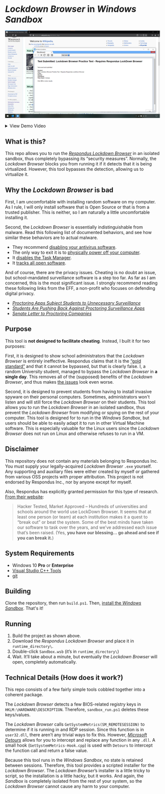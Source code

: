 <!-- Lockdown Browser in Windows Sandbox
     https://github.com/gucci-on-fleek/lockdown-browser
     SPDX-License-Identifier: MPL-2.0+ OR CC-BY-SA-4.0+
     SPDX-FileCopyrightText: 2021 gucci-on-fleek
-->
# _Lockdown Browser_ in _Windows Sandbox_

![A demonstration of the software in action](docs/Example_1.png)
<details><summary>View Demo Video</summary>
<video src="https://user-images.githubusercontent.com/49086429/143725579-42cd9f47-4462-4a54-aa8a-8419bfdebb68.mp4" title="Demonstration video of the software."></video> <!-- Licence for Example_2.webm: MPL-2.0+ OR CC-BY-SA-4.0+ --></details>

## What is this?
This repo allows you to run the [_Respondus Lockdown Browser_](https://web.respondus.com/he/lockdownbrowser/) in an isolated sandbox, thus completely bypassing its “security measures”. Normally, the _Lockdown Browser_ blocks you from running it if it detects that it is being virtualized. However, this tool bypasses the detection, allowing us to virtualize it.

## Why the _Lockdown Browser_ is bad
First, I am uncomfortable with installing random software on my computer. As I rule, I will only install software that is Open Source or that is from a trusted publisher. This is neither, so I am naturally a little uncomfortable installing it.

Second, the _Lockdown Browser_ is essentially indistinguishable from malware. Read this following list of documented behaviors, and see how similar these behaviors are to actual malware.
  - They recommend [disabling your antivirus software](https://archive.md/rj0Z7#73%).
  - The only way to exit it is to [physically power off your computer](https://archive.md/cp1L3#34%).
  - It [disables the Task Manager](https://archive.md/HgFeS#33%).
  - It [tracks all open software](https://archive.md/4OFCQ#33%).

And of course, there are the privacy issues. Cheating is no doubt an issue, but school-mandated surveillance software is a step too far. As far as I am concerned, this is the most significant issue. I strongly recommend reading these following links from the EFF, a non-profit who focuses on defending digital privacy.
  - _[Proctoring Apps Subject Students to Unnecessary Surveillance](https://www.eff.org/deeplinks/2020/08/proctoring-apps-subject-students-unnecessary-surveillance)_
  - _[Students Are Pushing Back Against Proctoring Surveillance Apps](https://www.eff.org/deeplinks/2020/09/students-are-pushing-back-against-proctoring-surveillance-apps)_
  - _[Senate Letter to Proctoring Companies](https://www.eff.org/document/senate-letter-proctoring-companies-12-3-2020)_

## Purpose
This tool is **not designed to facilitate cheating**. Instead, I built it for two purposes:

First, it is designed to show school administrators that the _Lockdown Browser_ is entirely ineffective. Respondus claims that it is the [“gold standard”](https://web.respondus.com/he/lockdownbrowser/) and that it cannot be bypassed, but that is clearly false. I, a random University student, managed to bypass the _Lockdown Browser_ in **a single day**. This removes all of the (supposed) benefits of the _Lockdown Browser_, and thus makes [the issues](#Why-the-Lockdown-Browser-is-bad) look even worse.

Second, it is designed to prevent students from having to install invasive spyware on their personal computers. Sometimes, administrators won't listen and will still force the _Lockdown Browser_ on their students. This tool allows you to run the _Lockdown Browser_ in an isolated sandbox, thus prevent the _Lockdown Browser_ from modifying or spying on the rest of your computer. This tool is designed for to run in the _Windows Sandbox_, but users should be able to easily adapt it to run in other Virtual Machine software. This is especially valuable for the Linux users since the _Lockdown Browser_ does not run on Linux and otherwise refuses to run in a VM.

## Disclaimer
This repository does not contain any materials belonging to Respondus Inc. You must supply your legally-acquired _Lockdown Browser_ `.exe` yourself. Any supporting and auxiliary files were either created by myself or gathered from various OSS projects with proper attribution. This project is not endorsed by Respondus Inc., nor by anyone except for myself.

Also, Respondus has explicitly granted permission for this type of research. [From their website](https://archive.md/WTat2#54%):
  > Hacker Tested, Market Approved – Hundreds of universities and schools around the world use LockDown Browser. It seems that at least one person (or team) at each institution makes it a quest to “break out” or beat the system. Some of the best minds have taken our software to task over the years, and we’ve addressed each issue that’s been raised. (Yes, **you have our blessing… go ahead and see if you can break it.**)

## System Requirements
  - Windows 10 **Pro** or **Enterprise**
  - [Visual Studio C++ Tools](https://visualstudio.microsoft.com/thank-you-downloading-visual-studio/?sku=BuildTools)
  - [git](https://git-scm.com/download/win)

## Building
Clone the repository, then run `build.ps1`. Then, [install the _Windows Sandbox_](https://www.howtogeek.com/399290/how-to-use-windows-10s-new-sandbox-to-safely-test-apps/). That's it!

## Running
1. Build the project as shown above.
2. Download the _Respondus Lockdown Browser_ and place it in `runtime_directory\`.
3. Double-click `Sandbox.wsb` (it’s in `runtime_directory\`)
4. Wait. It’ll take about a minute, but eventually the _Lockdown Browser_ will open, completely automatically.

## Technical Details (How does it work?)

This repo consists of a few fairly simple tools cobbled together into a coherent package. 

The _Lockdown Browser_ detects a few BIOS-related registry keys in `HKLM:\HARDWARE\DESCRIPTION`. Therefore, `sandbox_run.ps1` deletes these keys/values.

The _Lockdown Browser_ calls `GetSystemMetrics(SM_REMOTESESSION)` to determine if it is running in and RDP session. Since this function is in `user32.dll`, there aren’t any trivial ways to fix this. However, [_Microsoft Detours_](https://github.com/microsoft/Detours) allows for you to intercept and replace any function in any `.dll`. A small hook (`GetSystemMetrics-Hook.cpp`) is used with `Detours` to intercept the function call and return a false value.

Because this tool runs in the _Windows Sandbox_, no state is retained between sessions. Therefore, this tool provides a scripted installer for the _Lockdown Browser_. The _Lockdown Browser_’s installer is a little tricky to script, so the installation is a little hacky, but it works. And again, the _Sandbox_ is completely isolated from the rest of your system, so the _Lockdown Browser_ cannot cause any harm to your computer.
